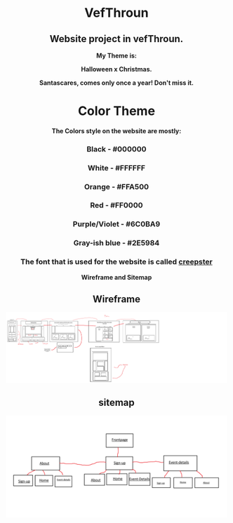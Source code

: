 <div align="center">

<h1>VefThroun</h1>

</div>

 <div align="center">

<h2>Website project in vefThroun.</h2>

<div align="center">

<strong>
    <p>My Theme is:</p>
    <p>Halloween x Christmas.</p>
    <p>Santascares, comes only once a year! Don't miss it.</p>
</strong>
</div>

<strong>
    <h1>Color Theme</h1>
    <h4>The Colors style on the website are mostly:</h4>
    <h3>Black - #000000</h3>
    <h3>White - #FFFFFF</h3>
    <h3>Orange - #FFA500</h3>
    <h3>Red - #FF0000</h3>
    <h3>Purple/Violet - #6C0BA9</h3>
    <h3>Gray-ish blue - #2E5984</h3>
</strong>
</div>

<div align="center">

<h3>
    <p>The font that is used for the website is called <a href="https://fonts.google.com/specimen/Creepster">creepster</a></p>
</h3>

</div>

<div align="center">

<strong>Wireframe and Sitemap</strong>
<h2>Wireframe</h2>
<img src="wireframe.png" alt="Image Wireframe">
<h2>sitemap</h2>
<img src="sitemap.png" alt="Image Sitemap">

</div>
